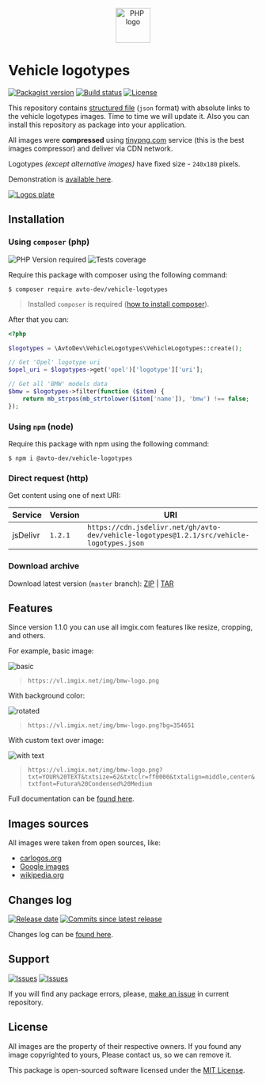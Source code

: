 <p align="center">
  <img alt="PHP logo" src="https://avatars2.githubusercontent.com/u/32733144?s=70&v=4" width="70" height="70" />
</p>

# Vehicle logotypes

[![Packagist version][badge_packagist_version]][link_packagist]
[![Build status][badge_build_status]][link_build_status]
[![License][badge_license]][link_license]

This repository contains [structured file](./src/vehicle-logotypes.json) (`json` format) with absolute links to the vehicle logotypes images. Time to time we will update it. Also you can install this repository as package into your application.

All images were **compressed** using [tinypng.com][tinypng] service (this is the best images compressor) and deliver via CDN network.

Logotypes _(except alternative images)_ have fixed size - `240x180` pixels.

Demonstration is [available here][demo].

[![Logos plate](https://hsto.org/webt/zc/em/4n/zcem4nygx8qmia8jauczu6hxbfk.jpeg)][demo]

## Installation

### Using `composer` (php)

![PHP Version required][badge_php_version]
![Tests coverage][badge_coverage]

Require this package with composer using the following command:

```shell
$ composer require avto-dev/vehicle-logotypes
```

> Installed `composer` is required ([how to install composer][getcomposer]).

After that you can:

```php
<?php

$logotypes = \AvtoDev\VehicleLogotypes\VehicleLogotypes::create();

// Get 'Opel' logotype uri
$opel_uri = $logotypes->get('opel')['logotype']['uri'];

// Get all 'BMW' models data
$bmw = $logotypes->filter(function ($item) {
    return mb_strpos(mb_strtolower($item['name']), 'bmw') !== false;
});
```

### Using `npm` (node)

Require this package with npm using the following command:

```shell
$ npm i @avto-dev/vehicle-logotypes
```

### Direct request (http)

Get content using one of next URI:

Service  | Version | URI
-------- | ------- | ---
jsDelivr | `1.2.1` | `https://cdn.jsdelivr.net/gh/avto-dev/vehicle-logotypes@1.2.1/src/vehicle-logotypes.json`

### Download archive

Download latest version (`master` branch): [ZIP][download_zip] | [TAR][download_tar]

## Features

Since version 1.1.0 you can use all imgix.com features like resize, cropping, and others.

For example, basic image:

![basic](https://vl.imgix.net/img/bmw-logo.png)

> `https://vl.imgix.net/img/bmw-logo.png`

With background color:

![rotated](https://vl.imgix.net/img/bmw-logo.png?bg=354651)

> `https://vl.imgix.net/img/bmw-logo.png?bg=354651`

With custom text over image:

![with text](https://vl.imgix.net/img/bmw-logo.png?txt=YOUR%20TEXT&txtsize=62&txtclr=ff0000&txtalign=middle,center&txtfont=Futura%20Condensed%20Medium)

> `https://vl.imgix.net/img/bmw-logo.png?txt=YOUR%20TEXT&txtsize=62&txtclr=ff0000&txtalign=middle,center&txtfont=Futura%20Condensed%20Medium`

Full documentation can be [found here][imgix_api].

## Images sources

All images were taken from open sources, like:

- [carlogos.org](http://www.carlogos.org/)
- [Google images](https://www.google.com/imghp?tbm=isch&tbs=imgo:1)
- [wikipedia.org](https://en.wikipedia.org/)

## Changes log

[![Release date][badge_release_date]][link_releases]
[![Commits since latest release][badge_commits_since_release]][link_commits]

Changes log can be [found here][link_changes_log].

## Support

[![Issues][badge_issues]][link_issues]
[![Issues][badge_pulls]][link_pulls]

If you will find any package errors, please, [make an issue][link_create_issue] in current repository.

## License

All images are the property of their respective owners. If you found any image copyrighted to yours, Please contact us, so we can remove it.

This package is open-sourced software licensed under the [MIT License][link_license].

[badge_packagist_version]:https://img.shields.io/packagist/v/avto-dev/vehicle-logotypes.svg?style=for-the-badge&maxAge=60
[badge_build_status]:https://img.shields.io/scrutinizer/build/g/avto-dev/vehicle-logotypes.svg?style=for-the-badge&maxAge=60&logo=scrutinizer
[badge_php_version]:https://img.shields.io/packagist/php-v/avto-dev/vehicle-logotypes.svg?style=flat-square&longCache=true
[badge_coverage]:https://img.shields.io/scrutinizer/coverage/g/avto-dev/vehicle-logotypes.svg?style=flat-square&maxAge=180
[badge_license]:https://img.shields.io/packagist/l/avto-dev/vehicle-logotypes.svg?style=for-the-badge&longCache=true
[badge_release_date]:https://img.shields.io/github/release-date/avto-dev/vehicle-logotypes.svg?style=flat-square&maxAge=60
[badge_commits_since_release]:https://img.shields.io/github/commits-since/avto-dev/vehicle-logotypes/latest.svg?style=flat-square&maxAge=60
[badge_issues]:https://img.shields.io/github/issues/avto-dev/vehicle-logotypes.svg?style=flat-square&maxAge=60
[badge_pulls]:https://img.shields.io/github/issues-pr/avto-dev/vehicle-logotypes.svg?style=flat-square&maxAge=60
[link_releases]:https://github.com/avto-dev/vehicle-logotypes/releases
[link_build_status]:https://scrutinizer-ci.com/g/avto-dev/vehicle-logotypes/build-status/master
[link_packagist]:https://packagist.org/packages/avto-dev/vehicle-logotypes
[link_changes_log]:https://github.com/avto-dev/vehicle-logotypes/blob/master/CHANGELOG.md
[link_issues]:https://github.com/avto-dev/vehicle-logotypes/issues
[link_create_issue]:https://github.com/avto-dev/vehicle-logotypes/issues/new/choose
[link_commits]:https://github.com/avto-dev/vehicle-logotypes/commits
[link_pulls]:https://github.com/avto-dev/vehicle-logotypes/pulls
[link_license]:https://github.com/avto-dev/vehicle-logotypes/blob/master/LICENSE
[getcomposer]:https://getcomposer.org/download/
[tinypng]:https://tinypng.com/
[demo]:https://avto-dev.github.io/vehicle-logotypes/
[download_zip]:https://github.com/avto-dev/vehicle-logotypes/archive/master.zip
[download_tar]:https://github.com/avto-dev/vehicle-logotypes/archive/master.tar.gz
[imgix_api]:https://docs.imgix.com/apis/url
